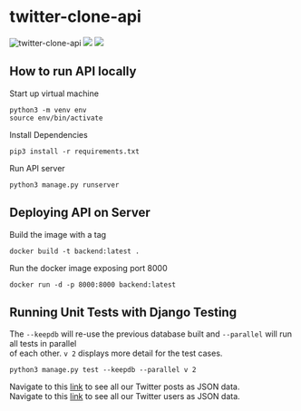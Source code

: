 # twitter-clone-api
![twitter-clone-api](https://github.com/Twitter-Clone/twitter-clone-api/workflows/twitter-clone-api/badge.svg)
![](https://img.shields.io/github/issues/Twitter-Clone/twitter-clone-api)
![](https://img.shields.io/github/issues-closed/Twitter-Clone/twitter-clone-api)

## How to run API locally
Start up virtual machine
```
python3 -m venv env
source env/bin/activate
```

Install Dependencies
```
pip3 install -r requirements.txt
```

Run API server
```
python3 manage.py runserver
```

## Deploying API on Server
Build the image with a tag
```
docker build -t backend:latest .
```

Run the docker image exposing port 8000
```
docker run -d -p 8000:8000 backend:latest
```

## Running Unit Tests with Django Testing
The `--keepdb` will re-use the previous database built and `--parallel` will run all tests in parallel   
of each other. `v 2` displays more detail for the test cases.
```
python3 manage.py test --keepdb --parallel v 2
```

Navigate to this [link](http://157.245.160.185:8000/api/posts) to see all our Twitter posts as JSON data.  
Navigate to this [link](http://157.245.160.185:8000/api/users) to see all our Twitter users as JSON data.
